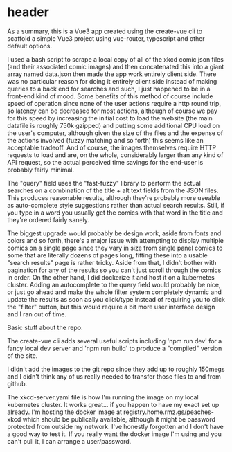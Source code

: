 # header

As a summary, this is a Vue3 app created using the create-vue cli to scaffold a simple Vue3
project using vue-router, typescript and other default options.

I used a bash script to scrape a local copy of all of the xkcd comic json files (and their
associated comic images) and then concatenated this into a giant array named data.json then made
the app work entirely client side. There was no particular reason for doing it entirely client
side instead of making queries to a back end for searches and such, I just happened to be in
a front-end kind of mood. Some benefits of this method of course include speed of operation
since none of the user actions require a http round trip, so latency can be decreased for most
actions, although of course we pay for this speed by increasing the initial cost to load the
website (the main datafile is roughly 750k gzipped) and putting some additional CPU load on the
user's computer, although given the size of the files and the expense of the actions involved
(fuzzy matching and so forth) this seems like an acceptable tradeoff. And of course, the images
themselves require HTTP requests to load and are, on the whole, considerably larger than any
kind of API request, so the actual perceived time savings for the end-user is probably fairly
minimal.

The "query" field uses the "fast-fuzzy" library to perform the actual searches on a combination
of the title + alt text fields from the JSON files. This produces reasonable results, although
they're probably more useable as auto-complete style suggestions rather than actual search
results. Still, if you type in a word you usually get the comics with that word in the title
and they're ordered fairly sanely.

The biggest upgrade would probably be design work, aside from fonts and colors and so forth,
there's a major issue with attempting to display multiple comics on a single page since they
vary in size from single panel comics to some that are literally dozens of pages long, fitting
these into a usable "search results" page is rather tricky. Aside from that, I didn't bother with
pagination for any of the results so you can't just scroll through the comics in order. On the
other hand, I did dockerize it and host it on a kubernetes cluster. Adding an autocomplete to the
query field would probably be nice, or just go ahead and make the whole filter system completely
dynamic and update the results as soon as you click/type instead of requiring you to click the
"filter" button, but this would require a bit more user interface design and I ran out of time.

Basic stuff about the repo:

The create-vue cli adds several useful scripts including 'npm run dev' for a fancy local dev
server and 'npm run build' to produce a "compiled" version of the site.

I didn't add the images to the git repo since they add up to roughly 150megs and I didn't think
any of us really needed to transfer those files to and from github.

The xkcd-server.yaml file is how I'm running the image on my local kubernetes cluster. It
works great... if you happen to have my exact set up already. I'm hosting the docker image at
registry.home.rmz.gs/peaches-xkcd which should be publically available, although it might be
password protected from outside my network. I've honestly forgotten and I don't have a good way
to test it. If you really want the docker image I'm using and you can't pull it, I can arrange
a user/password.
